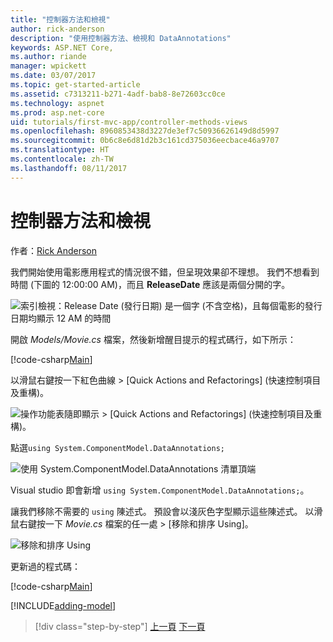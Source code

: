 ```yaml
---
title: "控制器方法和檢視"
author: rick-anderson
description: "使用控制器方法、檢視和 DataAnnotations"
keywords: ASP.NET Core,
ms.author: riande
manager: wpickett
ms.date: 03/07/2017
ms.topic: get-started-article
ms.assetid: c7313211-b271-4adf-bab8-8e72603cc0ce
ms.technology: aspnet
ms.prod: asp.net-core
uid: tutorials/first-mvc-app/controller-methods-views
ms.openlocfilehash: 8960853438d3227de3ef7c50936626149d8d5997
ms.sourcegitcommit: 0b6c8e6d81d2b3c161cd375036eecbace46a9707
ms.translationtype: HT
ms.contentlocale: zh-TW
ms.lasthandoff: 08/11/2017
---
```

# <a name="controller-methods-and-views"></a>控制器方法和檢視

作者：[Rick Anderson](https://twitter.com/RickAndMSFT)

我們開始使用電影應用程式的情況很不錯，但呈現效果卻不理想。 我們不想看到時間 (下圖的 12:00:00 AM)，而且 **ReleaseDate** 應該是兩個分開的字。

![索引檢視：Release Date (發行日期) 是一個字 (不含空格)，且每個電影的發行日期均顯示 12 AM 的時間](working-with-sql/_static/m55.png)

開啟 *Models/Movie.cs* 檔案，然後新增醒目提示的程式碼行，如下所示：

[!code-csharp[Main](start-mvc/sample/MvcMovie/Models/MovieDateWithExtraUsings.cs?name=snippet_1&highlight=13-14)]

以滑鼠右鍵按一下紅色曲線 > [Quick Actions and Refactorings] \(快速控制項目及重構)。

  ![操作功能表隨即顯示 **> [Quick Actions and Refactorings] (快速控制項目及重構)**。](controller-methods-views/_static/qa.png)


點選`using System.ComponentModel.DataAnnotations;`

  ![使用 System.ComponentModel.DataAnnotations 清單頂端](controller-methods-views/_static/da.png)

  Visual studio 即會新增 `using System.ComponentModel.DataAnnotations;`。

讓我們移除不需要的 `using` 陳述式。 預設會以淺灰色字型顯示這些陳述式。 以滑鼠右鍵按一下 *Movie.cs* 檔案的任一處 > [移除和排序 Using]。

![移除和排序 Using](controller-methods-views/_static/rm.png)

更新過的程式碼：

[!code-csharp[Main](./start-mvc/sample/MvcMovie/Models/MovieDate.cs?name=snippet_1)]

<!-- include start -->

[!INCLUDE[adding-model](../../includes/mvc-intro/controller-methods-views.md)]

>[!div class="step-by-step"]
[上一頁](working-with-sql.md)
[下一頁](search.md)  
